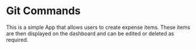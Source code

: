 # Git Commands

This is a simple App that allows users to create expense items. These items are then displayed on the dashboard and can be edited or deleted as required.